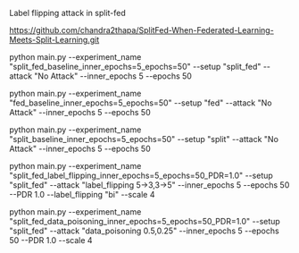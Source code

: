 Label flipping attack in split-fed

https://github.com/chandra2thapa/SplitFed-When-Federated-Learning-Meets-Split-Learning.git



python main.py --experiment_name "split_fed_baseline_inner_epochs=5_epochs=50" --setup "split_fed" --attack "No Attack" --inner_epochs 5 --epochs 50

python main.py --experiment_name "fed_baseline_inner_epochs=5_epochs=50" --setup "fed" --attack "No Attack" --inner_epochs 5 --epochs 50

python main.py --experiment_name "split_baseline_inner_epochs=5_epochs=50" --setup "split" --attack "No Attack" --inner_epochs 5 --epochs 50

python main.py --experiment_name "split_fed_label_flipping_inner_epochs=5_epochs=50_PDR=1.0" --setup "split_fed" --attack "label_flipping 5->3,3->5" --inner_epochs 5 --epochs 50 --PDR 1.0 --label_flipping "bi" --scale 4

python main.py --experiment_name "split_fed_data_poisoning_inner_epochs=5_epochs=50_PDR=1.0" --setup "split_fed" --attack "data_poisoning 0.5,0.25" --inner_epochs 5 --epochs 50 --PDR 1.0 --scale 4
